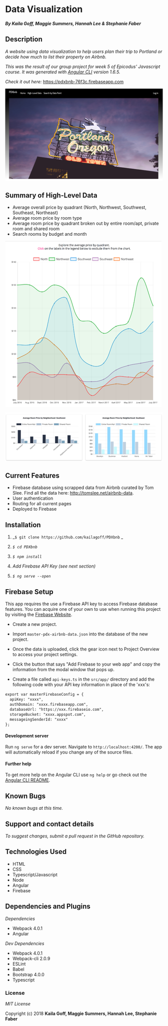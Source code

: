# Data Visualization

#### _By Kaila Goff, Maggie Summers, Hannah Lee & Stephanie Faber_

## Description

_A website using data visualization to help users plan their trip to Portland or decide how much to list their property on Airbnb._

_This was the result of our group project for week 5 of Epicodus' Javascript course. It was generated with [Angular CLI](https://github.com/angular/angular-cli) version 1.6.5._

_Check it out here:_ https://pdxbnb-76f3c.firebaseapp.com

<kbd><img src="src/img/pdx.png"></kbd>

##  Summary of High-Level Data
  * Average overall price by quadrant (North, Northwest, Southwest, Southeast, Northeast)
  * Average room price by room type
  * Average room price by quadrant broken out by entire room/apt, private room and shared room
  * Search rooms by budget and month

  <kbd><img src="src/img/chart1.png" style="width: 500px;"></kbd>

  <kbd><img src="src/img/chart2.png"></kbd>

##  Current Features
  * Firebase database using scrapped data from Airbnb curated by Tom Slee. Find all the data here: http://tomslee.net/airbnb-data.
  * User authentication
  * Routing for all current pages
  * Deployed to Firebase

## Installation

  1. _`$ git clone https://github.com/kailagoff/PDXbnb` _

  2. _`$ cd PDXbnb`_

  3.  _`$ npm install`_

  4. _Add Firebase API Key (see next section)_

  5. _`$ ng serve --open`_

## Firebase Setup

  This app requires the use a Firebase API key to access Firebase database features.
  You can acquire one of your own to use when running this project by visiting the [Firebase Website](https://firebase.google.com).

  * Create a new project.

  * Import `master-pdx-airbnb-data.json` into the database of the new project.

  * Once the data is uploaded, click the gear icon next to Project Overview to access your project settings.

  * Click the button that says "Add Firebase to your web app" and copy the information from the modal window that pops up.

  * Create a file called `api-keys.ts` in the `src/app/` directory and add the following code with your API key information in place of the 'xxx's:

  ```
  export var masterFirebaseConfig = {
    apiKey: "xxxx",
    authDomain: "xxxx.firebaseapp.com",
    databaseUrl: "https://xxx.firebaseio.com",
    storageBucket: "xxxx.appspot.com",
    messageingSenderId: "xxxx"
  };
  ```

#### Development server

Run `ng serve` for a dev server. Navigate to `http://localhost:4200/`. The app will automatically reload if you change any of the source files.

#### Further help

To get more help on the Angular CLI use `ng help` or go check out the [Angular CLI README](https://github.com/angular/angular-cli/blob/master/README.md).

## Known Bugs

_No known bugs at this time._

## Support and contact details

  _To suggest changes, submit a pull request in the GitHub repository._

## Technologies Used

  * HTML
  * CSS
  * Typescript/Javascript
  * Node
  * Angular
  * Firebase

## Dependencies and Plugins

  _Dependencies_
  * Webpack 4.0.1
  * Angular

_Dev Dependencies_
  * Webpack 4.0.1
  * Webpack-cli 2.0.9
  * ESLint
  * Babel
  * Bootstrap 4.0.0
  * Typescript

### License

  *MIT License*

Copyright (c) 2018 **Kaila Goff, Maggie Summers, Hannah Lee, Stephanie Faber**
